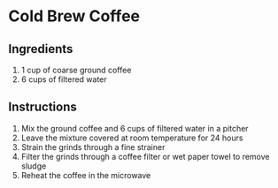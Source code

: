 # Cold Brew Coffee

## Ingredients
1. 1 cup of coarse ground coffee
2. 6 cups of filtered water

## Instructions
1. Mix the ground coffee and 6 cups of filtered water in a pitcher
2. Leave the mixture covered at room temperature for 24 hours
3. Strain the grinds through a fine strainer
4. Filter the grinds through a coffee filter or wet paper towel to remove sludge
5. Reheat the coffee in the microwave
